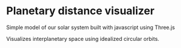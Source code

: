 # Planetary distance visualizer

Simple model of our solar system
built with javascript using Three.js

Visualizes interplanetary space
using idealized circular orbits.